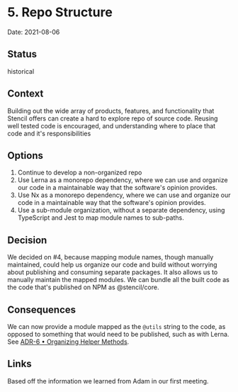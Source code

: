 # 5. Repo Structure

Date: 2021-08-06

## Status

historical

## Context

Building out the wide array of products, features, and functionality that Stencil offers can create a hard to explore repo of source code. Reusing well tested code is encouraged, and understanding where to place that code and it's responsibilities

## Options

1. Continue to develop a non-organized repo
2. Use Lerna as a monorepo dependency, where we can use and organize our code in a maintainable way that the software's opinion provides. 
3. Use Nx as a monorepo dependency, where we can use and organize our code in a maintainable way that the software's opinion provides. 
4. Use a sub-module organization, without a separate dependency, using TypeScript and Jest to map module names to sub-paths.

## Decision

We decided on #4, because mapping module names, though manually maintained, could help us organize our code and build without worrying about publishing and consuming separate packages. It also allows us to manually maintain the mapped modules. We can bundle all the built code as the code that's published on NPM as @stencil/core. 

## Consequences

We can now provide a module mapped as the `@utils` string to the code, as opposed to something that would need to be published, such as with Lerna. See [ADR-6 • Organizing Helper Methods](./0006-organizing-utility-functions.md).

## Links
Based off the information we learned from Adam in our first meeting. 